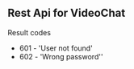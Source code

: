 <h2>Rest Api for VideoChat</h2>


<p>Result codes</p>
<ul>
    <li>601 - 'User not found'</li>
    <li>602 - 'Wrong password''</li>
</ul>